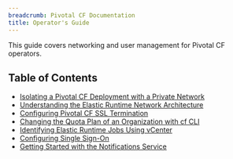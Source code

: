 ```yaml
---
breadcrumb: Pivotal CF Documentation
title: Operator's Guide
---
```


This guide covers networking and user management for Pivotal CF operators.

<h2>Table of Contents</h2>

* [Isolating a Pivotal CF Deployment with a Private Network](./private-networks.html)
* [Understanding the Elastic Runtime Network Architecture](./er_network.html)
* [Configuring Pivotal CF SSL Termination](./ssl-term.html)
* [Changing the Quota Plan of an Organization with cf CLI](./change-quota-plan.html)
* [Identifying Elastic Runtime Jobs Using vCenter](./id-jobs.html)
* [Configuring Single Sign-On](./sso.html)
* [Getting Started with the Notifications Service](./notifications.html)